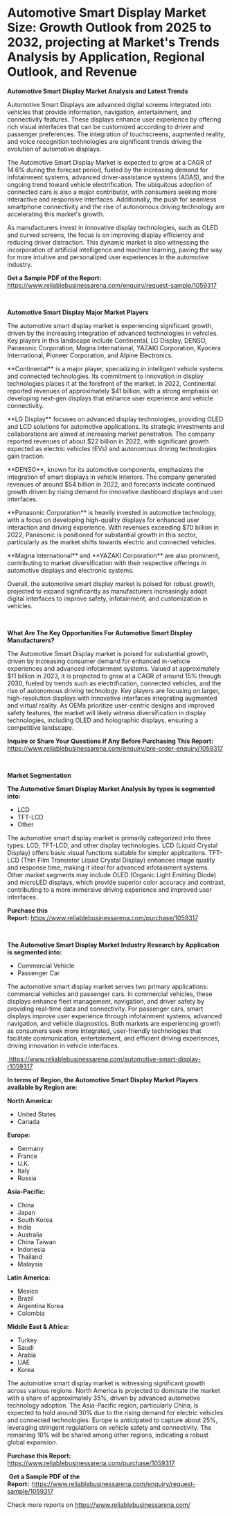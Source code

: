 <p><h1>Automotive Smart Display Market Size: Growth Outlook from 2025 to 2032, projecting at Market's Trends Analysis by Application, Regional Outlook, and Revenue</h1></p><p><strong>Automotive Smart Display Market Analysis and Latest Trends</strong></p>
<p><p>Automotive Smart Displays are advanced digital screens integrated into vehicles that provide information, navigation, entertainment, and connectivity features. These displays enhance user experience by offering rich visual interfaces that can be customized according to driver and passenger preferences. The integration of touchscreens, augmented reality, and voice recognition technologies are significant trends driving the evolution of automotive displays.</p><p>The Automotive Smart Display Market is expected to grow at a CAGR of 14.6% during the forecast period, fueled by the increasing demand for infotainment systems, advanced driver-assistance systems (ADAS), and the ongoing trend toward vehicle electrification. The ubiquitous adoption of connected cars is also a major contributor, with consumers seeking more interactive and responsive interfaces. Additionally, the push for seamless smartphone connectivity and the rise of autonomous driving technology are accelerating this market's growth.</p><p>As manufacturers invest in innovative display technologies, such as OLED and curved screens, the focus is on improving display efficiency and reducing driver distraction. This dynamic market is also witnessing the incorporation of artificial intelligence and machine learning, paving the way for more intuitive and personalized user experiences in the automotive industry.</p></p>
<p><strong>Get a Sample PDF of the Report:&nbsp;</strong> <a href="https://www.reliablebusinessarena.com/enquiry/request-sample/1059317?utm_campaign=2984&utm_medium=2&utm_source=Github&utm_content=ia&utm_term=30032025&utm_id=automotive-smart-display">https://www.reliablebusinessarena.com/enquiry/request-sample/1059317</a></p>
<p>&nbsp;</p>
<p><strong>Automotive Smart Display Major Market Players</strong></p>
<p><p>The automotive smart display market is experiencing significant growth, driven by the increasing integration of advanced technologies in vehicles. Key players in this landscape include Continental, LG Display, DENSO, Panasonic Corporation, Magna International, YAZAKI Corporation, Kyocera International, Pioneer Corporation, and Alpine Electronics.</p><p>**Continental** is a major player, specializing in intelligent vehicle systems and connected technologies. Its commitment to innovation in display technologies places it at the forefront of the market. In 2022, Continental reported revenues of approximately $41 billion, with a strong emphasis on developing next-gen displays that enhance user experience and vehicle connectivity.</p><p>**LG Display** focuses on advanced display technologies, providing OLED and LCD solutions for automotive applications. Its strategic investments and collaborations are aimed at increasing market penetration. The company reported revenues of about $22 billion in 2022, with significant growth expected as electric vehicles (EVs) and autonomous driving technologies gain traction.</p><p>**DENSO**, known for its automotive components, emphasizes the integration of smart displays in vehicle interiors. The company generated revenues of around $54 billion in 2022, and forecasts indicate continued growth driven by rising demand for innovative dashboard displays and user interfaces.</p><p>**Panasonic Corporation** is heavily invested in automotive technology, with a focus on developing high-quality displays for enhanced user interaction and driving experience. With revenues exceeding $70 billion in 2022, Panasonic is positioned for substantial growth in this sector, particularly as the market shifts towards electric and connected vehicles.</p><p>**Magna International** and **YAZAKI Corporation** are also prominent, contributing to market diversification with their respective offerings in automotive displays and electronic systems.</p><p>Overall, the automotive smart display market is poised for robust growth, projected to expand significantly as manufacturers increasingly adopt digital interfaces to improve safety, infotainment, and customization in vehicles.</p></p>
<p>&nbsp;</p>
<p><strong>What Are The Key Opportunities For Automotive Smart Display Manufacturers?</strong></p>
<p><p>The Automotive Smart Display market is poised for substantial growth, driven by increasing consumer demand for enhanced in-vehicle experiences and advanced infotainment systems. Valued at approximately $11 billion in 2023, it is projected to grow at a CAGR of around 15% through 2030, fueled by trends such as electrification, connected vehicles, and the rise of autonomous driving technology. Key players are focusing on larger, high-resolution displays with innovative interfaces integrating augmented and virtual reality. As OEMs prioritize user-centric designs and improved safety features, the market will likely witness diversification in display technologies, including OLED and holographic displays, ensuring a competitive landscape.</p></p>
<p><strong>Inquire or Share Your Questions If Any Before Purchasing This Report:</strong> <a href="https://www.reliablebusinessarena.com/enquiry/pre-order-enquiry/1059317?utm_campaign=2984&utm_medium=2&utm_source=Github&utm_content=ia&utm_term=30032025&utm_id=automotive-smart-display">https://www.reliablebusinessarena.com/enquiry/pre-order-enquiry/1059317</a></p>
<p>&nbsp;</p>
<p><strong>Market Segmentation</strong></p>
<p><strong>The Automotive Smart Display Market Analysis by types is segmented into:</strong></p>
<p><ul><li>LCD</li><li>TFT-LCD</li><li>Other</li></ul></p>
<p><p>The automotive smart display market is primarily categorized into three types: LCD, TFT-LCD, and other display technologies. LCD (Liquid Crystal Display) offers basic visual functions suitable for simpler applications. TFT-LCD (Thin Film Transistor Liquid Crystal Display) enhances image quality and response time, making it ideal for advanced infotainment systems. Other market segments may include OLED (Organic Light Emitting Diode) and microLED displays, which provide superior color accuracy and contrast, contributing to a more immersive driving experience and improved user interfaces.</p></p>
<p><strong>Purchase this Report:&nbsp;</strong><a href="https://www.reliablebusinessarena.com/purchase/1059317?utm_campaign=2984&utm_medium=2&utm_source=Github&utm_content=ia&utm_term=30032025&utm_id=automotive-smart-display">https://www.reliablebusinessarena.com/purchase/1059317</a></p>
<p>&nbsp;</p>
<p><strong>The Automotive Smart Display Market Industry Research by Application is segmented into:</strong></p>
<p><ul><li>Commercial Vehicle</li><li>Passenger Car</li></ul></p>
<p><p>The automotive smart display market serves two primary applications: commercial vehicles and passenger cars. In commercial vehicles, these displays enhance fleet management, navigation, and driver safety by providing real-time data and connectivity. For passenger cars, smart displays improve user experience through infotainment systems, advanced navigation, and vehicle diagnostics. Both markets are experiencing growth as consumers seek more integrated, user-friendly technologies that facilitate communication, entertainment, and efficient driving experiences, driving innovation in vehicle interfaces.</p></p>
<p><a href="https://www.reliablebusinessarena.com/automotive-smart-display-r1059317?utm_campaign=2984&utm_medium=2&utm_source=Github&utm_content=ia&utm_term=30032025&utm_id=automotive-smart-display">&nbsp;https://www.reliablebusinessarena.com/automotive-smart-display-r1059317</a></p>
<p><strong>In terms of Region, the Automotive Smart Display Market Players available by Region are:</strong></p>
<p>
    <p> <strong> North America: </strong>
        <ul>
            <li>United States</li>
            <li>Canada</li>
        </ul>
        </p> 
    <p> <strong> Europe: </strong>
        <ul>
            <li>Germany</li>
            <li>France</li>
            <li>U.K.</li>
            <li>Italy</li>
            <li>Russia</li>
        </ul>
        </p> 
    <p> <strong> Asia-Pacific: </strong>
        <ul>
            <li>China</li>
            <li>Japan</li>
            <li>South Korea</li>
            <li>India</li>
            <li>Australia</li>
            <li>China Taiwan</li>
            <li>Indonesia</li>
            <li>Thailand</li>
            <li>Malaysia</li>
        </ul>
        </p> 
    <p> <strong> Latin America: </strong>
        <ul>
            <li>Mexico</li>
            <li>Brazil</li>
            <li>Argentina Korea</li>
            <li>Colombia</li>
        </ul>
        </p> 
    <p> <strong> Middle East & Africa: </strong>
        <ul>
            <li>Turkey</li>
            <li>Saudi</li>
            <li>Arabia</li>
            <li>UAE</li>
            <li>Korea</li>
        </ul>
    </p>
    </p>
<p><p>The automotive smart display market is witnessing significant growth across various regions. North America is projected to dominate the market with a share of approximately 35%, driven by advanced automotive technology adoption. The Asia-Pacific region, particularly China, is expected to hold around 30% due to the rising demand for electric vehicles and connected technologies. Europe is anticipated to capture about 25%, leveraging stringent regulations on vehicle safety and connectivity. The remaining 10% will be shared among other regions, indicating a robust global expansion.</p></p>
<p><strong>Purchase this Report: </strong><a href="https://www.reliablebusinessarena.com/purchase/1059317?utm_campaign=2984&utm_medium=2&utm_source=Github&utm_content=ia&utm_term=30032025&utm_id=automotive-smart-display">https://www.reliablebusinessarena.com/purchase/1059317</a></p>
<p>&nbsp;<strong>Get a Sample PDF of the Report:&nbsp;&nbsp;</strong><a href="https://www.reliablebusinessarena.com/enquiry/request-sample/1059317?utm_campaign=2984&utm_medium=2&utm_source=Github&utm_content=ia&utm_term=30032025&utm_id=automotive-smart-display">https://www.reliablebusinessarena.com/enquiry/request-sample/1059317</a></p>
<p><strong></strong></p>
<p>Check more reports on <a href="https://www.reliablebusinessarena.com/?utm_campaign=2984&utm_medium=2&utm_source=Github&utm_content=ia&utm_term=30032025&utm_id=automotive-smart-display">https://www.reliablebusinessarena.com/</a></p>